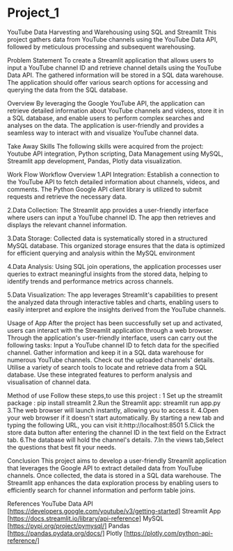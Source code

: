 # Project_1
YouTube Data Harvesting and Warehousing using SQL and Streamlit
This project gathers data from YouTube channels using the YouTube Data API, followed by meticulous processing and subsequent warehousing.

Problem Statement
To create a Streamlit application that allows users to input a YouTube channel ID and retrieve channel details using the YouTube Data API. The gathered information will be stored in a SQL data warehouse. The application should offer various search options for accessing and querying the data from the SQL database.

Overview
By leveraging the Google YouTube API, the application can retrieve detailed information about YouTube channels and videos, store it in a SQL database, and enable users to perform complex searches and analyses on the data. The application is user-friendly and provides a seamless way to interact with and visualize YouTube channel data.

Take Away Skills
The following skills were acquired from the project: Youtube API integration, Python scripting, Data Management using MySQL, Streamlit app development, Pandas, Plotly data visualization.

Work Flow
Workflow Overview
1.API Integration:
Establish a connection to the YouTube API to fetch detailed information about channels, videos, and comments. The Python Google API client library is utilized to submit requests and retrieve the necessary data.

2.Data Collection:
The Streamlit app provides a user-friendly interface where users can input a YouTube channel ID. The app then retrieves and displays the relevant channel information.

3.Data Storage:
Collected data is systematically stored in a structured MySQL database. This organized storage ensures that the data is optimized for efficient querying and analysis within the MySQL environment

4.Data Analysis:
Using SQL join operations, the application processes user queries to extract meaningful insights from the stored data, helping to identify trends and performance metrics across channels.

5.Data Visualization:
The app leverages Streamlit's capabilities to present the analyzed data through interactive tables and charts, enabling users to easily interpret and explore the insights derived from the YouTube channels.

Usage of App
After the project has been successfully set up and activated, users can interact with the Streamlit application through a web browser. Through the application's user-friendly interface, users can carry out the following tasks:
Input a YouTube channel ID to fetch data for the specified channel.
Gather information and keep it in a SQL data warehouse for numerous YouTube channels.
Check out the uploaded channels' details.
Utilise a variety of search tools to locate and retrieve data from a SQL database.
Use these integrated features to perform analysis and visualisation of channel data.

Method of use
Follow these steps,to use this project :
1 Set up the streamlit package : pip install streamlit
2.Run the Streamlit app: streamlit run app.py
3.The web browser will launch instantly, allowing you to access it.
4.Open your web browser if it doesn't start automatically. By starting a new tab and typing the following URL, you can visit it:http://localhost:8501
5.Click the store data button after entering the channel ID in the text field on the Extract tab.
6.The database will hold the channel's details.
7.In the views tab,Select the questions that best fit your needs.

Conclusion
This project aims to develop a user-friendly Streamlit application that leverages the Google API to extract detailed data from YouTube channels. Once collected, the data is stored in a SQL data warehouse. The Streamlit app enhances the data exploration process by enabling users to efficiently search for channel information and perform table joins.

References
YouTube Data API [https://developers.google.com/youtube/v3/getting-started]
Streamlit App [https://docs.streamlit.io/library/api-reference]
MySQL [https://pypi.org/project/pymysql/]
Pandas [https://pandas.pydata.org/docs/]
Plotly [https://plotly.com/python-api-reference/]
